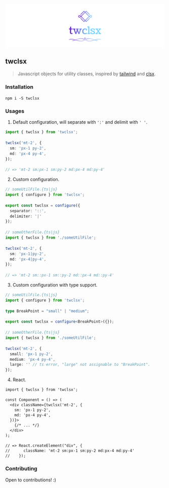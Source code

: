 <img src="assets/logo.png" align="center" />

## twclsx
> Javascript objects for utility classes, inspired by [tailwind](https://tailwindcss.com/) and [clsx](https://github.com/lukeed/clsx).

### Installation

`npm i -S twclsx`

### Usages

1. Default configuration, will separate with `':'` and delimit with `' '`.

```ts
import { twclsx } from 'twclsx';

twclsx('mt-2', {
  sm: 'px-1 py-2',
  md: 'px-4 py-4',
});

// => 'mt-2 sm:px-1 sm:py-2 md:px-4 md:py-4'
```

2. Custom configuration. 

```ts
// someUtilFile.{ts|js}
import { configure } from 'twclsx';

export const twclsx = configure({
  separator: '::',
  delimiter: '|'
});

// someOtherFile.{ts|js}
import { twclsx } from './someUtilFile';

twclsx('mt-2', {
  sm: 'px-1|py-2',
  md: 'px-4|py-4',
});

// => 'mt-2 sm::px-1 sm::py-2 md::px-4 md::py-4'
```

3. Custom configuration with type support.

```ts
// someUtilFile.{ts|js}
import { configure } from 'twclsx';

type BreakPoint = "small" | "medium";

export const twclsx = configure<BreakPoint>({});

// someOtherFile.{ts|js}
import { twclsx } from './someUtilFile';

twclsx('mt-2', {
  small: 'px-1 py-2',
  medium: 'px-4 py-4',
  large: '' // ts error, "large" not assignable to "BreakPoint".
});

```

4. React.

```tsx
import { twclsx } from 'twclsx';

const Component = () => (
  <div className={twclsx('mt-2', {
    sm: 'px-1 py-2',
    md: 'px-4 py-4',
  })}>
    {/* ... */}
  </div>
);

// => React.createElement("div", {
//      className: 'mt-2 sm:px-1 sm:py-2 md:px-4 md:py-4'
//    });
```

### Contributing

Open to contributions! :)
